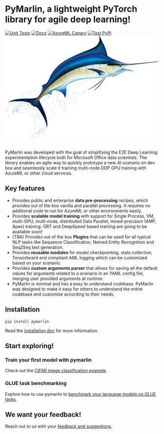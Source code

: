 # PyMarlin, a lightweight PyTorch library for agile deep learning!
[![Unit Tests](https://github.com/microsoft/PyMarlin/actions/workflows/test.yml/badge.svg)](https://github.com/microsoft/PyMarlin/actions/workflows/test.yml)
[![Docs](https://github.com/microsoft/PyMarlin/actions/workflows/deploy-website.yml/badge.svg)](https://github.com/microsoft/PyMarlin/actions/workflows/deploy-website.yml)
[![AzureML Canary](https://github.com/microsoft/PyMarlin/actions/workflows/canary.yml/badge.svg)](https://github.com/microsoft/PyMarlin/actions/workflows/canary.yml)
[![Test PyPi](https://github.com/microsoft/PyMarlin/actions/workflows/python-publish.yml/badge.svg)](https://github.com/microsoft/PyMarlin/actions/workflows/python-publish.yml)
![](website/docs/Marlin.png)

PyMarlin was developed with the goal of simplifying the E2E Deep Learning experimentation lifecycle both for Microsoft Office data scientists. The library enables an agile way to quickly prototype a new AI scenario on dev box and seamlessly scale it training multi-node DDP GPU training with AzureML or other cloud services.

## Key features
- Provides public and enterprise **data pre-processing** recipes, which provides out of the box vanilla and parallel processing. It requires no additional code to run for AzureML or other environments easily.
- Provides **scalable model training** with support for Single Process, VM, multi-GPU, multi-node, distributed Data Parallel, mixed-precision (AMP, Apex) training. ORT and DeepSpeed based training are going to be available soon!
- (TBA) Provides out of the box **Plugins** that can be used for all typical NLP tasks like Sequence Classification, Named Entity Recognition and Seq2Seq text generation.
- Provides **reusable modules** for model checkpointing, stats collection, Tensorboard and compliant AML logging which can be customized based on your scenario.
- Provides **custom arguments parser** that allows for saving all the default values for arguments related to a scenario in an YAML config file, merging user provided arguments at runtime.
- PyMarlin is minimal and has a easy to understand codebase. PyMarlin was designed to make it easy for others to understand the entire codebase and customize according to their needs.

## Installation

    pip install pymarlin

Read the [installation doc](website/docs/installation.md) for more information.

## Start exploring!

### Train your first model with pymarlin
Check out the [CIFAR image classification example](website/docs/examples/cifar.md).

### GLUE task benchmarking
Explore how to use pymarlin to [benchmark your language models on GLUE tasks](website/docs/examples/glue-tasks.md).

## We want your feedback!
Reach out to us with your [feedback and suggestions](website/docs/credits.md).
